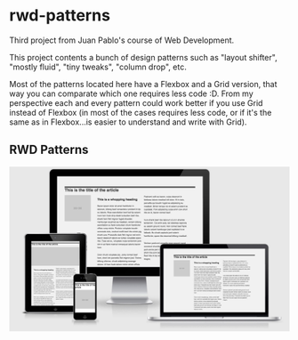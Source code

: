 # rwd-patterns
Third project from Juan Pablo's course of Web Development.

This project contents a bunch of design patterns such as "layout shifter", "mostly fluid", "tiny tweaks", "column drop", etc.

Most of the patterns located here have a Flexbox and a Grid version, that way you can comparate which one requires less code :D. From my perspective each and every pattern could work better if you use Grid instead of Flexbox (in most of the cases requires less code, or if it's the same as in Flexbox...is easier to understand and write with Grid).

## RWD Patterns
![](assets/rwd-patterns.jpg)
